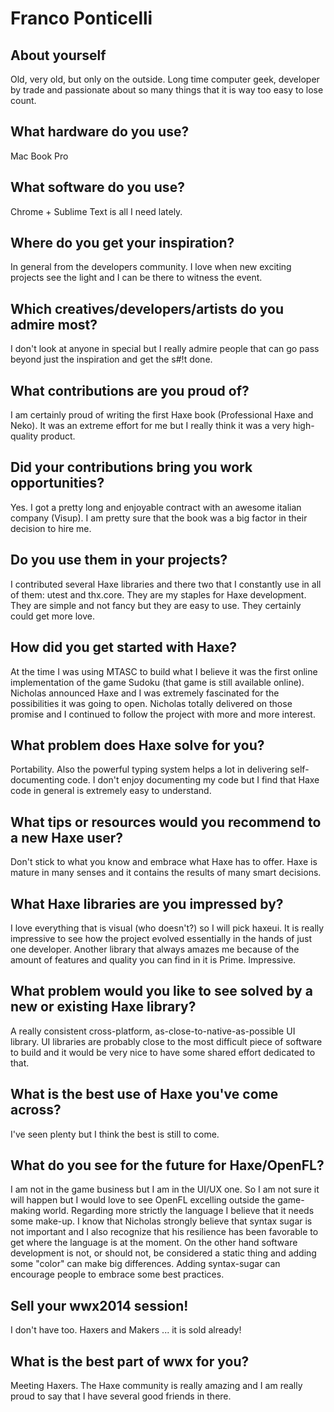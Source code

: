 [_template]: ../../interview.html
[_author]: https://twitter.com/fponticelli "@fponticelli"

# Franco Ponticelli
	
## About yourself

Old, very old, but only on the outside. Long time computer geek, developer by trade and passionate about so many things that it is way too easy to lose count.

## What hardware do you use?

Mac Book Pro

## What software do you use?

Chrome + Sublime Text is all I need lately.

## Where do you get your inspiration?

In general from the developers community. I love when new exciting projects see the light and I can be there to witness the event.

## Which creatives/developers/artists do you admire most?

I don't look at anyone in special but I really admire people that can go pass beyond just the inspiration and get the s#!t done.

## What contributions are you proud of?

I am certainly proud of writing the first Haxe book (Professional Haxe and Neko). It was an extreme effort for me but I really think it was a very high-quality product.

## Did your contributions bring you work opportunities?

Yes. I got a pretty long and enjoyable contract with an awesome italian company (Visup). I am pretty sure that the book was a big factor in their decision to hire me.

## Do you use them in your projects?

I contributed several Haxe libraries and there two that I constantly use in all of them: utest and thx.core. They are my staples for Haxe development. They are simple and not fancy but they are easy to use. They certainly could get more love.

## How did you get started with Haxe?

At the time I was using MTASC to build what I believe it was the first online implementation of the game Sudoku (that game is still available online). Nicholas announced Haxe and I was extremely fascinated for the possibilities it was going to open. Nicholas totally delivered on those promise and I continued to follow the project with more and more interest.

## What problem does Haxe solve for you?

Portability. Also the powerful typing system helps a lot in delivering self-documenting code. I don't enjoy documenting my code but I find that Haxe code in general is extremely easy to understand.

## What tips or resources would you recommend to a new Haxe user?

Don't stick to what you know and embrace what Haxe has to offer. Haxe is mature in many senses and it contains the results of many smart decisions.

## What Haxe libraries are you impressed by?

I love everything that is visual (who doesn't?) so I will pick haxeui. It is really impressive to see how the project evolved essentially in the hands of just one developer.
Another library that always amazes me because of the amount of features and quality you can find in it is Prime. Impressive.

## What problem would you like to see solved by a new or existing Haxe library?

A really consistent cross-platform, as-close-to-native-as-possible UI library. UI libraries are probably close to the most difficult piece of software to build and it would be very nice to have some shared effort dedicated to that.

## What is the best use of Haxe you've come across?

I've seen plenty but I think the best is still to come.

## What do you see for the future for Haxe/OpenFL?

I am not in the game business but I am in the UI/UX one. So I am not sure it will happen but I would love to see OpenFL excelling outside the game-making world.
Regarding more strictly the language I believe that it needs some make-up. I know that Nicholas strongly believe that syntax sugar is not important and I also recognize that his resilience has been favorable to get where the language is at the moment. On the other hand software development is not, or should not, be considered a static thing and adding some "color" can make big differences. Adding syntax-sugar can encourage people to embrace some best practices.

## Sell your wwx2014 session!

I don't have too. Haxers and Makers ... it is sold already!

## What is the best part of wwx for you?

Meeting Haxers. The Haxe community is really amazing and I am really proud to say that I have several good friends in there.



